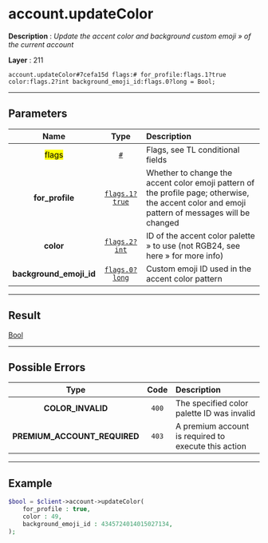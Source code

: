 # account.updateColor

**Description** : *Update the accent color and background custom emoji &raquo; of the current account*

**Layer** : 211

```tl
account.updateColor#7cefa15d flags:# for_profile:flags.1?true color:flags.2?int background_emoji_id:flags.0?long = Bool;
```

---

## Parameters

| Name | Type | Description |
| :---: | :---: | :--- |
| <mark>flags</mark> | [`#`](type/#) | Flags, see TL conditional fields |
| **for_profile** | [`flags.1?true`](type/true) | Whether to change the accent color emoji pattern of the profile page; otherwise, the accent color and emoji pattern of messages will be changed |
| **color** | [`flags.2?int`](type/int) | ID of the accent color palette » to use (not RGB24, see here » for more info) |
| **background_emoji_id** | [`flags.0?long`](type/long) | Custom emoji ID used in the accent color pattern |

---

## Result

[Bool](type/Bool)

---

## Possible Errors

| Type | Code | Description |
| :---: | :---: | :--- |
| **COLOR_INVALID** | `400` | The specified color palette ID was invalid |
| **PREMIUM_ACCOUNT_REQUIRED** | `403` | A premium account is required to execute this action |

---

## Example

```php
$bool = $client->account->updateColor(
	for_profile : true,
	color : 49,
	background_emoji_id : 4345724014015027134,
);
```